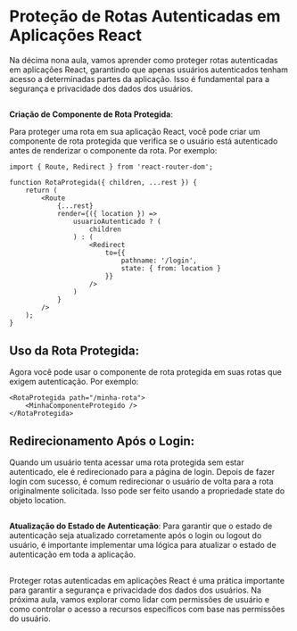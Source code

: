 ## <h1> Proteção de Rotas Autenticadas em Aplicações React </h1>

Na décima nona aula, vamos aprender como proteger rotas autenticadas em aplicações React, garantindo que apenas usuários autenticados tenham acesso a determinadas partes da aplicação. Isso é fundamental para a segurança e privacidade dos dados dos usuários.
##


**Criação de Componente de Rota Protegida**: 


Para proteger uma rota em sua aplicação React, você pode criar um componente de rota protegida que verifica se o usuário está autenticado antes de renderizar o componente da rota. Por exemplo:
```
import { Route, Redirect } from 'react-router-dom';

function RotaProtegida({ children, ...rest }) {
    return (
        <Route
            {...rest}
            render={({ location }) =>
                usuarioAutenticado ? (
                    children
                ) : (
                    <Redirect
                        to={{
                            pathname: '/login',
                            state: { from: location }
                        }}
                    />
                )
            }
        />
    );
}

```
##


## **Uso da Rota Protegida**: 


Agora você pode usar o componente de rota protegida em suas rotas que exigem autenticação. Por exemplo:

```
<RotaProtegida path="/minha-rota">
    <MinhaComponenteProtegido />
</RotaProtegida>

```
##


## **Redirecionamento Após o Login**: 


Quando um usuário tenta acessar uma rota protegida sem estar autenticado, ele é redirecionado para a página de login. Depois de fazer login com sucesso, é comum redirecionar o usuário de volta para a rota originalmente solicitada. Isso pode ser feito usando a propriedade state do objeto location.
##


**Atualização do Estado de Autenticação**: Para garantir que o estado de autenticação seja atualizado corretamente após o login ou logout do usuário, é importante implementar uma lógica para atualizar o estado de autenticação em toda a aplicação.
##


Proteger rotas autenticadas em aplicações React é uma prática importante para garantir a segurança e privacidade dos dados dos usuários. Na próxima aula, vamos explorar como lidar com permissões de usuário e como controlar o acesso a recursos específicos com base nas permissões do usuário.
